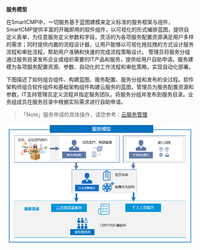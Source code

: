 **服务模型**


在SmartCMP中，一切服务基于蓝图建模来定义标准的服务框架与组件，SmartCMP提供丰富的开箱即用的软件组件，以可视化的形式编排蓝图，提供自定义表单，为任意服务定义参数和字段，灵活的为各项服务配置资源满足用户多样的需求；同时提供内置的流程设计器，让用户能够以可视化拖拉拽的方式设计服务流程和审批流程，帮助用户准确和快速的完成流程策略设计。
管理员将服务分组通过服务目录发布企业或组织需要的IT产品和服务，提供给用户自助申请。服务建模为各项服务配置资源、参数、自动化的工作流程和审批策略，实现自动化部署。

下图描述了如何组合组件、构建蓝图、服务配置、服务分组和发布的全过程。软件架构师组合软件组件和基础架构组件构建云服务的蓝图，管理员为服务配置资源和参数，IT支持管理员定义流程并指定服务团队，将服务分组并发布到服务目录。业务组成员在服务目录中根据实际需求进行自助申请。
>「Note」服务申请的具体操作，请您参考：[云服务管理](https://cloudchef.github.io/doc/AdminDoc/06云服务管理/)

![服务模型示例](../../picture/Admin/服务模型.png)

